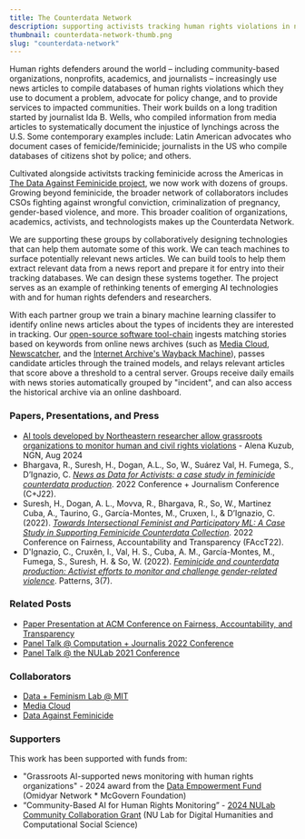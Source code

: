 ```yaml
---
title: The Counterdata Network
description: supporting activists tracking human rights violations in news with AI
thumbnail: counterdata-network-thumb.png
slug: "counterdata-network"
---
```


Human rights defenders around the world – including community-based organizations, nonprofits, academics, and journalists – increasingly use news articles to compile databases of human rights violations which they use to document a problem, advocate for policy change, and to provide services to impacted communities. Their work builds on a long tradition started by journalist Ida B. Wells, who compiled information from media articles to systematically document the injustice of lynchings across the U.S. Some contemporary examples include: Latin American advocates who document cases of femicide/feminicide; journalists in the US who compile databases of citizens shot by police; and others.

Cultivated alongside activitsts tracking feminicide across the Americas in [The Data Against Feminicide project](http://datoscontrafeminicidio.net), we now work with dozens of groups. Growing beyond feminicide, the broader network of collaborators includes CSOs fighting against wrongful conviction, criminalization of pregnancy, gender-based violence, and more. This broader coalition of organizations, academics, activists, and technologists makes up the Counterdata Network.

We are supporting these groups by collaboratively designing technologies that can help them automate some of this work. We can teach machines to surface potentially relevant news articles. We can build tools to help them extract relevant data from a news report and prepare it for entry into their tracking databases. We can design these systems together. The project serves as an example of rethinking tenents of emerging AI technologies with and for human rights defenders and researchers.

With each partner group we train a binary machine learning classifer to identify online news articles about the types of incidents they are interested in tracking.
Our [open-source software tool-chain](https://github.com/counterdata-network) ingests matching stories based on keywords from online news archives (such as [Media Cloud](https://mediacloud.org), [Newscatcher](https://www.newscatcherapi.com/), and the [Internet Archive's Wayback Machine](https://web.archive.org/)), passes candidate articles through the trained models, and relays relevant articles that score above a threshold to a central server. Groups receive daily emails with news stories automatically grouped by "incident", and can also access the historical archive via an online dashboard.

### Papers, Presentations, and Press

* [AI tools developed by Northeastern researcher allow grassroots organizations to monitor human and civil rights violations](https://news.northeastern.edu/2024/08/06/ai-data-collection-human-rights/) - Alena Kuzub, NGN, Aug 2024
* Bhargava, R., Suresh, H., Dogan, A.L., So, W., Suárez Val, H. Fumega, S., D’Ignazio, C. [_News as Data for Activists: a case study in feminicide counterdata production_](https://github.com/browninstitute/c-plus-j-website/raw/main/proceedings/Session9Group2.pdf). 2022 Conference + Journalism Conference (C+J22).
* Suresh, H., Dogan, A. L., Movva, R., Bhargava, R., So, W., Martinez Cuba, A., Taurino, G., García-Montes, M., Cruxen, I., & D’Ignazio, C. (2022). [_Towards Intersectional Feminist and Participatory ML: A Case Study in Supporting Feminicide Counterdata Collection_](https://dl.acm.org/doi/10.1145/3531146.3533132). 2022 Conference on Fairness, Accountability and Transparency (FAccT22).
* D'Ignazio, C., Cruxên, I., Val, H. S., Cuba, A. M., García-Montes, M., Fumega, S., Suresh, H. & So, W. (2022). [_Feminicide and counterdata production: Activist efforts to monitor and challenge gender-related violence_](https://www.cell.com/patterns/pdf/S2666-3899(22)00127-1.pdf). Patterns, 3(7).

### Related Posts

* [Paper Presentation at ACM Conference on Fairness, Accountability, and Transparency](/2022/06/20/participatory-ml-facct-22)
* [Panel Talk @ Computation + Journalis 2022 Conference](/2022/06/08/c-plus-j-2022)
* [Panel Talk @ the NULab 2021 Conference](/2021/03/25/good-data-panel.html)

### Collaborators

* [Data + Feminism Lab @ MIT](https://dataplusfeminism.mit.edu)
* [Media Cloud](https://mediacloud.org)
* [Data Against Feminicide](http://datoscontrafeminicidio.net)

### Supporters

This work has been supported with funds from:
* "Grassroots AI-supported news monitoring with human rights organizations" - 2024 award from the [Data Empowerment Fund](https://dataempowerment.fund/#initiatives) (Omidyar Network * McGovern Foundation)
* “Community-Based AI for Human Rights Monitoring” - [2024 NULab Community Collaboration Grant](https://cssh.northeastern.edu/nulab/community-based-ai-human-rights/) (NU Lab for Digital Humanities and Computational Social Science)
